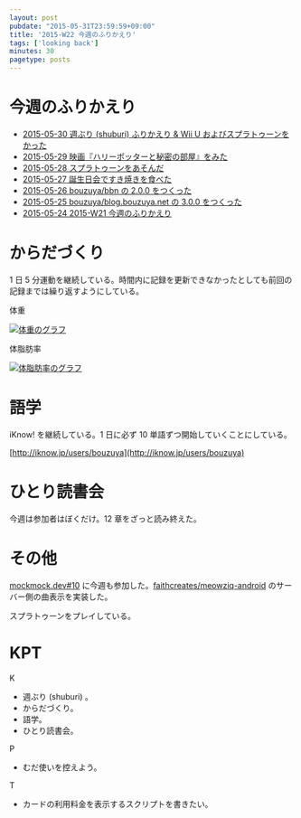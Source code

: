 ```yaml
---
layout: post
pubdate: "2015-05-31T23:59:59+09:00"
title: '2015-W22 今週のふりかえり'
tags: ['looking back']
minutes: 30
pagetype: posts
---
```

# 今週のふりかえり

- [2015-05-30 週ぶり (shuburi) ふりかえり & Wii U およびスプラトゥーンをかった][2015-05-30]
- [2015-05-29 映画『ハリーポッターと秘密の部屋』をみた][2015-05-29]
- [2015-05-28 スプラトゥーンをあそんだ][2015-05-28]
- [2015-05-27 誕生日会ですき焼きを食べた][2015-05-27]
- [2015-05-26 bouzuya/bbn の 2.0.0 をつくった][2015-05-26]
- [2015-05-25 bouzuya/blog.bouzuya.net の 3.0.0 をつくった][2015-05-25]
- [2015-05-24 2015-W21 今週のふりかえり][2015-05-24]

# からだづくり

1 日 5 分運動を継続している。時間内に記録を更新できなかったとしても前回の記録までは繰り返すようにしている。

体重

[![体重のグラフ][graph-weight-img]][graph-weight-url]

体脂肪率

[![体脂肪率のグラフ][graph-percent-img]][graph-percent-url]

# 語学

iKnow! を継続している。1 日に必ず 10 単語ずつ開始していくことにしている。

[http://iknow.jp/users/bouzuya](http://iknow.jp/users/bouzuya)

# ひとり読書会

今週は参加者はぼくだけ。12 章をざっと読み終えた。

# その他

[mockmock.dev#10](http://mockmock.connpass.com/event/15862/) に今週も参加した。[faithcreates/meowziq-android][] のサーバー側の曲表示を実装した。

スプラトゥーンをプレイしている。

# KPT

K

- 週ぶり (shuburi) 。
- からだづくり。
- 語学。
- ひとり読書会。

P

- むだ使いを控えよう。

T

- カードの利用料金を表示するスクリプトを書きたい。

[graph-percent-img]: http://graph.hatena.ne.jp/bouzuya/graph?graphname=percent&startdate=2015-01-01&enddate=2015-05-31
[graph-percent-url]: http://graph.hatena.ne.jp/bouzuya/percent/?startdate=2015-01-01&enddate=2015-05-31
[graph-weight-img]: http://graph.hatena.ne.jp/bouzuya/graph?graphname=weight&startdate=2015-01-01&enddate=2015-05-31
[graph-weight-url]: http://graph.hatena.ne.jp/bouzuya/weight/?startdate=2015-01-01&enddate=2015-05-31
[shuburi]: http://shuburi.org
[2015-05-30]: http://blog.bouzuya.net/2015/05/30/
[2015-05-29]: http://blog.bouzuya.net/2015/05/29/
[2015-05-28]: http://blog.bouzuya.net/2015/05/28/
[2015-05-27]: http://blog.bouzuya.net/2015/05/27/
[2015-05-26]: http://blog.bouzuya.net/2015/05/26/
[2015-05-25]: http://blog.bouzuya.net/2015/05/25/
[2015-05-24]: http://blog.bouzuya.net/2015/05/24/
[faithcreates/meowziq-android]: https://github.com/faithcreates/meowziq-android
